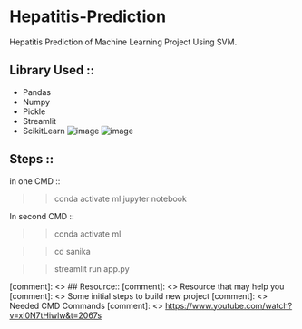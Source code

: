 # Hepatitis-Prediction
Hepatitis Prediction of Machine Learning Project Using SVM.
## Library Used ::
 * Pandas
 * Numpy
 * Pickle
 * Streamlit
 * ScikitLearn
![image](https://user-images.githubusercontent.com/67220403/153362059-b38eef1f-3ab4-49fe-ad8f-4bb9cd50e66a.png)
![image](https://user-images.githubusercontent.com/67220403/153362134-ab8f770f-53af-45e0-a9cf-4a11ff903400.png)

## Steps ::

in one CMD ::
>> conda activate ml
>> jupyter notebook

In second CMD ::
>> conda activate ml

>> cd sanika

>> streamlit run app.py

[comment]: <> ## Resource::
[comment]: <> Resource that may help you 
[comment]: <> Some initial steps to build new project
[comment]: <> Needed CMD Commands
[comment]: <> https://www.youtube.com/watch?v=xl0N7tHiwlw&t=2067s
